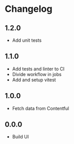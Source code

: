 # Changelog

## 1.2.0
- Add unit tests

## 1.1.0
- Add tests and linter to CI
- Divide workflow in jobs
- Add and setup vitest

## 1.0.0
- Fetch data from Contentful

## 0.0.0
- Build UI
